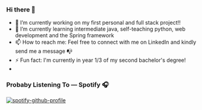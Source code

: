 ### Hi there 👋

- 🔭 I’m currently working on my first personal and full stack project!!
- 🌱 I’m currently learning intermediate java, self-teaching python, web development and the Spring framework
- 📫 How to reach me: Feel free to connect with me on LinkedIn and kindly send me a message 📭
- ⚡ Fun fact: I'm currently  in year 1/3 of my second bachelor's degree!
- 
### Probaby Listening To — Spotify 🎧
[![spotify-github-profile](https://spotify-github-profile.vercel.app/api/view?uid=31wgvbhv5ht546sf3fmch4lwq24m&cover_image=true&theme=default&show_offline=true&background_color=121212&interchange=false)](https://spotify-github-profile.vercel.app/api/view?uid=31wgvbhv5ht546sf3fmch4lwq24m&redirect=true)
